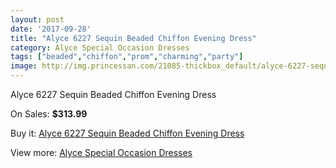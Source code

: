 ```yaml
---
layout: post
date: '2017-09-28'
title: "Alyce 6227 Sequin Beaded Chiffon Evening Dress"
category: Alyce Special Occasion Dresses
tags: ["beaded","chiffon","prom","charming","party"]
image: http://img.princessan.com/21085-thickbox_default/alyce-6227-sequin-beaded-chiffon-evening-dress.jpg
---
```

Alyce 6227 Sequin Beaded Chiffon Evening Dress

On Sales: **$313.99**
<a href="https://www.princessan.com/en/9539-alyce-6227-sequin-beaded-chiffon-evening-dress.html"><amp-img layout="responsive" width="600" height="600" src="//img.princessan.com/21085-thickbox_default/alyce-6227-sequin-beaded-chiffon-evening-dress.jpg" alt="Alyce 6227 Sequin Beaded Chiffon Evening Dress 0" /></a>

Buy it: [Alyce 6227 Sequin Beaded Chiffon Evening Dress](https://www.princessan.com/en/9539-alyce-6227-sequin-beaded-chiffon-evening-dress.html "Alyce 6227 Sequin Beaded Chiffon Evening Dress")

View more: [Alyce Special Occasion Dresses](https://www.princessan.com/en/77- "Alyce Special Occasion Dresses")